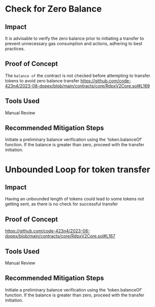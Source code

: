 # Check for Zero Balance
## Impact
It is advisable to verify the zero balance prior to initiating a transfer to prevent unnecessary gas consumption and actions, adhering to best practices.
## Proof of Concept
The `balance of` the contract is not checked before attempting to transfer tokens to avoid zero balance transfer
https://github.com/code-423n4/2023-08-dopex/blob/main/contracts/core/RdpxV2Core.sol#L169
## Tools Used
Manual Review
## Recommended Mitigation Steps
Initiate a preliminary balance verification using the 'token.balanceOf' function. If the balance is greater than zero, proceed with the transfer initiation.


# Unbounded Loop for token transfer
## Impact
Having an unbounded length of tokens could lead to some tokens not getting sent, as there is no check for successful transfer 
## Proof of Concept
https://github.com/code-423n4/2023-08-dopex/blob/main/contracts/core/RdpxV2Core.sol#L167
## Tools Used
Manual Review
## Recommended Mitigation Steps
Initiate a preliminary balance verification using the 'token.balanceOf' function. If the balance is greater than zero, proceed with the transfer initiation.


